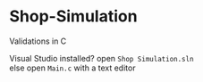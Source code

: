 # Shop-Simulation

Validations in C

Visual Studio installed? open `Shop Simulation.sln`  
else open `Main.c` with a text editor
